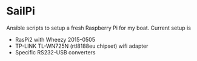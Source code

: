 # SailPi

Ansible scripts to setup a fresh Raspberry Pi for my boat.
Current setup is
- RasPi2 with Wheezy 2015-0505 
- TP-LINK TL-WN725N (rtl8188eu chipset) wifi adapter
- Specific RS232-USB converters
